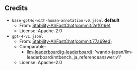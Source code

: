 ## Credits

- `base-gpt4o-with-human-annotation-v0.jsonl` **default**
    - From: [Stability-AI/FastChat(commit:2ef016e)](https://github.com/Stability-AI/FastChat/commit/2ef016ea0e5243f4dc7f4b73ffcc28bed4b05ac7)
    - License: Apache-2.0
- `gpt-4-v1.jsonl`
    - From: [Stability-AI/FastChat(commit:77a69ed)](https://github.com/Stability-AI/FastChat/commit/77a69ed)
    - Comparable: 
        - [llm-leaderboard(g-leaderboard)](https://github.com/wandb/llm-leaderboard/tree/g-leaderboard): 'wandb-japan/llm-leaderboard/mtbench_ja_referenceanswer:v1'
    - License: Apache-2.0

